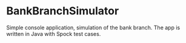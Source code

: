 # BankBranchSimulator
Simple console application, simulation of the bank branch. The app is written in Java with Spock test cases.
